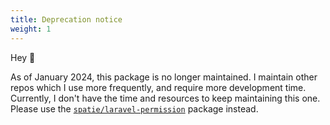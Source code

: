 ```yaml
---
title: Deprecation notice
weight: 1
---
```


Hey 👋

As of January 2024, this package is no longer maintained. 
I maintain other repos which I use more frequently, and require more development time. Currently, I don't have the time and 
resources to keep maintaining this one. Please use the [`spatie/laravel-permission`](https://github.com/spatie/laravel-permission) package instead.
